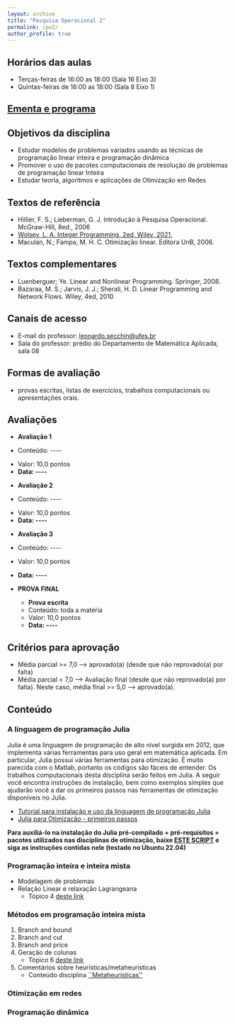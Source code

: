 ```yaml
---
layout: archive
title: "Pesquisa Operacional 2"
permalink: /po2/
author_profile: true
---
```


## Horários das aulas

- Terças-feiras de 16:00 as 18:00 (Sala 16 Eixo 3)
- Quintas-feiras de 16:00 as 18:00 (Sala 8 Eixo 1)


## [Ementa e programa](https://matematicaaplicada.saomateus.ufes.br/sites/matematicaaplicada.saomateus.ufes.br/files/field/anexo/Pesquisa%20Operacional%20II%20-%20DMA12297.pdf)


## Objetivos da disciplina

- Estudar modelos de problemas variados usando as técnicas de programação linear inteira e programação dinâmica
- Promover o uso de pacotes computacionais de resolução de problemas de programação linear Inteira
- Estudar teoria, algoritmos e aplicações de Otimização em Redes

## Textos de referência

- Hillier, F. S.; Lieberman, G. J. Introdução à Pesquisa Operacional. McGraw-Hill, 8ed., 2006
- [Wolsey, L. A. Integer Programming. 2ed, Wiley, 2021.](https://onlinelibrary.wiley.com/doi/10.1002/9781119606475.ch10)
- Maculan, N.; Fampa, M. H. C. Otimização linear. Editora UnB, 2006.

## Textos complementares

- Luenberguer; Ye. Linear and Nonlinear Programming. Springer, 2008.
- Bazaraa, M. S.; Jarvis, J. J.; Sherali, H. D. Linear Programming and Network Flows. Wiley, 4ed, 2010


## Canais de acesso

- E-mail do professor: leonardo.secchin@ufes.br
- Sala do professor: prédio do Departamento de Matemática Aplicada, sala 08


## Formas de avaliação

- provas escritas, listas de exercícios, trabalhos computacionais ou apresentações orais.


## Avaliações

- **Avaliação 1**
<!--   - FORMA DE AVALIAÇÃO -->
  - Conteúdo: ----
<!--   - Tarefas: exercícios 5 e 7 da [lista 0](https://drive.google.com/file/d/1YtAVS4xXvq8VKMoIWa4R7JKuAgDkcI9n/view?usp=sharing); exercícios 1, 3, 4, 5, 6, 7 da [lista 1](https://drive.google.com/file/d/1n3CQhi8mUSPmYnWer-G7JlnTa0BzNpPH/view?usp=sharing) -->
  - Valor: 10,0 pontos
  - **Data: ----**
<!--   - Entregar resolução escrita à mão. Exercícios computacionais requerem uma discussão escrita à mão e o envio do código para o email secchinleo@gmail.com -->
<!--   - O trabalho é individual. Cópias receberão nota zero. -->

- **Avaliação 2**
<!--   - FORMA DE AVALIAÇÃO -->
  - Conteúdo: ----
<!--   - Tarefas: exercícios 1, 2, 3, 4, 5, 6 da [lista 2](https://drive.google.com/file/d/1HME5J2MFmIajwebkuqyxER13kQxiFpuc/view?usp=sharing); exercícios 1, 2, 4 da [lista 3](https://drive.google.com/file/d/1jiYaleSiQfe5E_uQoDUArnIqG31HmNhS/view?usp=sharing) -->
  - Valor: 10,0 pontos
  - **Data: ----**
<!--   - Entregar resolução escrita à mão ou escaneadas para o email secchinleo@gmail.com. Exercícios computacionais requerem uma discussão escrita à mão e o envio do código para o email secchinleo@gmail.com -->
<!--   - O trabalho é individual. Cópias receberão nota zero. -->

- **Avaliação 3**
<!--   - FORMA DE AVALIAÇÃO -->
  - Conteúdo: ----
  - Valor: 10,0 pontos
  - **Data: ----**

- **PROVA FINAL**
  - **Prova escrita**
  - Conteúdo: toda a matéria
  - Valor: 10,0 pontos
  - **Data: ----**


## Critérios para aprovação

- Média parcial >= 7,0 —–> aprovado(a) (desde que não reprovado(a) por falta)
- Média parcial < 7,0 —–> Avaliação final (desde que não reprovado(a) por falta). Neste caso, média final >= 5,0 —–> aprovado(a).


<!-- ## Listas de exercícios -->


<!-- ## Trabalhos computacionais -->


## Conteúdo

### A linguagem de programação Julia

Julia é uma linguagem de programação de alto nível surgida em 2012, que implementa várias ferramentas para uso geral em matemática aplicada. Em particular, Julia possui várias ferramentas para otimização. É muito parecida com o Matlab, portanto os códigos são fáceis de entender. Os trabalhos computacionais desta disciplina serão feitos em Julia. A seguir você encontra instruções de instalação, bem como exemplos simples que ajudarão você a dar os primeiros passos nas ferramentas de otimização disponíveis no Julia.

- [Tutorial para instalação e uso da linguagem de programação Julia](/julia/)
- [Julia para Otimização - primeiros passos](/juliaopt/)

**Para auxiliá-lo na instalação do Julia pré-compilado + pré-requisitos + pacotes utilizados nas disciplinas de otimização, baixe [ESTE SCRIPT](/files/julia/instalar_julia) e siga as instruções contidas nele (testado no Ubuntu 22.04)**


### Programação inteira e inteira mista

- Modelagem de problemas
- Relação Linear e relaxação Lagrangeana
   - Tópico 4 [deste link](/topicospo/)


### Métodos em programação inteira mista

1. Branch and bound
1. Branch and cut
1. Branch and price
1. Geração de colunas
   - Tópico 6 [deste link](/topicospo/)
1. Comentários sobre heurísticas/metaheurísticas
   - Conteúdo disciplina [``Metaheurísticas''](/metaheuristicas/)


### Otimização em redes


### Programação dinâmica


<!-- ## Links -->

